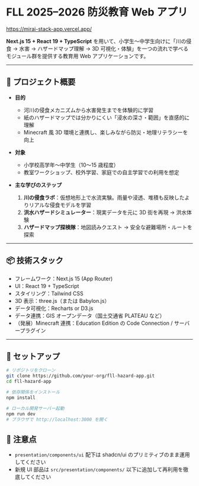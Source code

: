 # FLL 2025–2026 防災教育 Web アプリ

https://mirai-stack-app.vercel.app/

**Next.js 15 + React 19 + TypeScript** を用いて、小学生～中学生向けに「川の侵食 → 水害 → ハザードマップ理解 → 3D 可視化・体験」を一つの流れで学べるモジュール群を提供する教育用 Web アプリケーションです。

---

## 🎯 プロジェクト概要

- **目的**

  - 河川の侵食メカニズムから水害発生までを体験的に学習
  - 紙のハザードマップでは分かりにくい「浸水の深さ・範囲」を直感的に理解
  - Minecraft 風 3D 環境と連携し、楽しみながら防災・地理リテラシーを向上

- **対象**

  - 小学校高学年～中学生（10～15 歳程度）
  - 教室ワークショップ、校外学習、家庭での自主学習での利用を想定

- **主な学びのステップ**
  1. **川の侵食ラボ**：仮想地形上で水流実験。雨量や浸透、堆積も反映したよりリアルな侵食モデルを学習
  2. **洪水ハザードシミュレーター**：現実データを元に 3D 街を再現 → 洪水体験
  3. **ハザードマップ探検隊**：地図読みクエスト → 安全な避難場所・ルートを探索

---

## 📦 技術スタック

- フレームワーク：Next.js 15 (App Router)
- UI：React 19 + TypeScript
- スタイリング：Tailwind CSS
- 3D 表示：three.js（または Babylon.js）
- データ可視化：Recharts or D3.js
- データ連携：GIS オープンデータ（国土交通省 PLATEAU など）
- （発展）Minecraft 連携：Education Edition の Code Connection / サーバープラグイン

---

## 🚀 セットアップ

```bash
# リポジトリをクローン
git clone https://github.com/your-org/fll-hazard-app.git
cd fll-hazard-app

# 依存関係をインストール
npm install

# ローカル開発サーバー起動
npm run dev
# ブラウザで http://localhost:3000 を開く
```

## 📝 注意点

- `presentation/components/ui` 配下は shadcn/ui のプリミティブのまま運用してください
- 新規 UI 部品は `src/presentation/components/` 以下に追加して再利用を徹底してください
